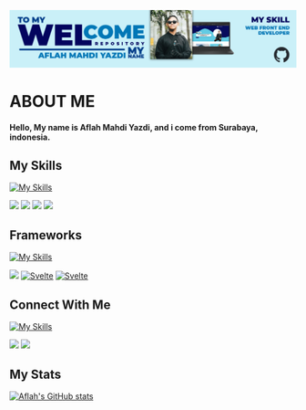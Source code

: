 ![MasYaaz](img/Heading.png)

# ABOUT ME

#### Hello, My name is Aflah Mahdi Yazdi, and i come from Surabaya, indonesia.

## My Skills

[![My Skills](https://skillicons.dev/icons?i=js,html,css,php)]()

[![](https://img.shields.io/badge/JavaScript-323330?style=for-the-badge&logo=javascript&logoColor=F7DF1E
)]()  [![](https://img.shields.io/badge/HTML5-E34F26?style=for-the-badge&logo=html5&logoColor=white)]()  [![](https://img.shields.io/badge/CSS3-1572B6?style=for-the-badge&logo=css3&logoColor=white)]() [![](https://img.shields.io/badge/php-%23777BB4.svg?style=for-the-badge&logo=html5&logoColor=white)]()

## Frameworks

[![My Skills](https://skillicons.dev/icons?i=bootstrap,svelte)]()

[![](https://img.shields.io/badge/Bootstrap-563D7C?style=for-the-badge&logo=bootstrap&logoColor=white)]() [![Svelte](https://img.shields.io/badge/Svelte-%23f1413d.svg?style=for-the-badge&logo=bootstrap&logoColor=white)]() [![Svelte](https://img.shields.io/badge/Svelte-%23f1413d.svg?style=for-the-badge&logo=tauri&logoColor=white)]()

## Connect With Me

[![My Skills](https://skillicons.dev/icons?i=instagram,linkedin)]()

[![](https://img.shields.io/badge/Instagram-E4405F?style=for-the-badge&logo=instagram&logoColor=white)](https://www.instagram.com/mas_yazz22/) [![](https://img.shields.io/badge/LinkedIn-0077B5?style=for-the-badge&logo=linkedin&logoColor=white
)](https://www.linkedin.com/in/aflah-mahdi-yazdi-a69414355/) 


## My Stats

[![Aflah's GitHub stats](https://github-readme-stats.vercel.app/api?username=MasYaaz&show_icons=true&theme=dark)]()
<!--
**MasYaaz/MasYaaz** is a ✨ _special_ ✨ repository because its `README.md` (this file) appears on your GitHub profile.

Here are some ideas to get you started:

- 🔭 I’m currently working on ...
- 🌱 I’m currently learning ...
- 👯 I’m looking to collaborate on ...
- 🤔 I’m looking for help with ...
- 💬 Ask me about ...
- 📫 How to reach me: ...
- 😄 Pronouns: ...
- ⚡ Fun fact: ...
-->
